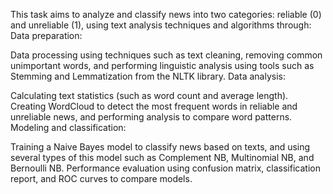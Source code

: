 This task aims to analyze and classify news into two categories: reliable (0) and unreliable (1), using text analysis techniques and algorithms through:
Data preparation:

Data processing using techniques such as text cleaning, removing common unimportant words, and performing linguistic analysis using tools such as Stemming and Lemmatization from the NLTK library.
Data analysis:

Calculating text statistics (such as word count and average length).
Creating WordCloud to detect the most frequent words in reliable and unreliable news, and performing analysis to compare word patterns.
Modeling and classification:

Training a Naive Bayes model to classify news based on texts, and using several types of this model such as Complement NB, Multinomial NB, and Bernoulli NB.
Performance evaluation using confusion matrix, classification report, and ROC curves to compare models.
